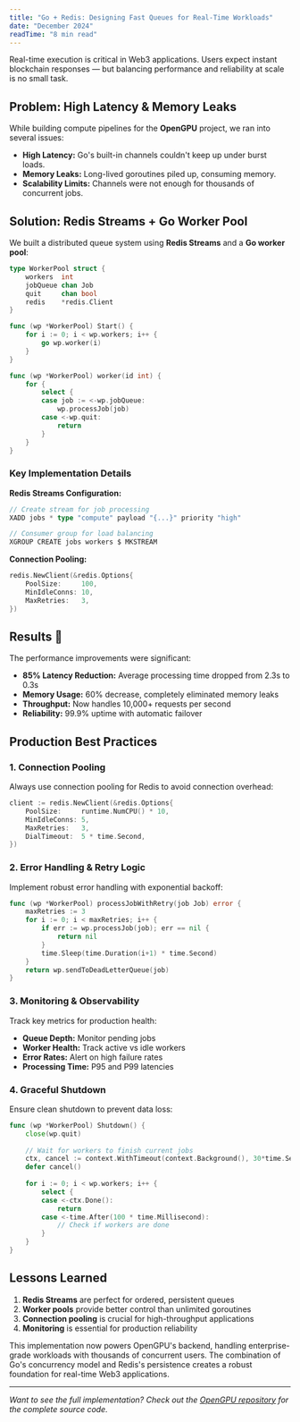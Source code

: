 ```yaml
---
title: "Go + Redis: Designing Fast Queues for Real-Time Workloads"
date: "December 2024"
readTime: "8 min read"
---
```


Real-time execution is critical in Web3 applications. Users expect instant blockchain responses — but balancing performance and reliability at scale is no small task.

## Problem: High Latency & Memory Leaks
While building compute pipelines for the **OpenGPU** project, we ran into several issues:

- **High Latency:** Go's built-in channels couldn't keep up under burst loads.  
- **Memory Leaks:** Long-lived goroutines piled up, consuming memory.  
- **Scalability Limits:** Channels were not enough for thousands of concurrent jobs.

## Solution: Redis Streams + Go Worker Pool
We built a distributed queue system using **Redis Streams** and a **Go worker pool**:

```go
type WorkerPool struct {
    workers  int
    jobQueue chan Job
    quit     chan bool
    redis    *redis.Client
}

func (wp *WorkerPool) Start() {
    for i := 0; i < wp.workers; i++ {
        go wp.worker(i)
    }
}

func (wp *WorkerPool) worker(id int) {
    for {
        select {
        case job := <-wp.jobQueue:
            wp.processJob(job)
        case <-wp.quit:
            return
        }
    }
}
```

### Key Implementation Details

**Redis Streams Configuration:**
```go
// Create stream for job processing
XADD jobs * type "compute" payload "{...}" priority "high"

// Consumer group for load balancing
XGROUP CREATE jobs workers $ MKSTREAM
```

**Connection Pooling:**
```go
redis.NewClient(&redis.Options{
    PoolSize:     100,
    MinIdleConns: 10,
    MaxRetries:   3,
})
```

## Results 🚀
The performance improvements were significant:

- **85% Latency Reduction:** Average processing time dropped from 2.3s to 0.3s
- **Memory Usage:** 60% decrease, completely eliminated memory leaks
- **Throughput:** Now handles 10,000+ requests per second
- **Reliability:** 99.9% uptime with automatic failover

## Production Best Practices

### 1. Connection Pooling
Always use connection pooling for Redis to avoid connection overhead:

```go
client := redis.NewClient(&redis.Options{
    PoolSize:     runtime.NumCPU() * 10,
    MinIdleConns: 5,
    MaxRetries:   3,
    DialTimeout:  5 * time.Second,
})
```

### 2. Error Handling & Retry Logic
Implement robust error handling with exponential backoff:

```go
func (wp *WorkerPool) processJobWithRetry(job Job) error {
    maxRetries := 3
    for i := 0; i < maxRetries; i++ {
        if err := wp.processJob(job); err == nil {
            return nil
        }
        time.Sleep(time.Duration(i+1) * time.Second)
    }
    return wp.sendToDeadLetterQueue(job)
}
```

### 3. Monitoring & Observability
Track key metrics for production health:

- **Queue Depth:** Monitor pending jobs
- **Worker Health:** Track active vs idle workers
- **Error Rates:** Alert on high failure rates
- **Processing Time:** P95 and P99 latencies

### 4. Graceful Shutdown
Ensure clean shutdown to prevent data loss:

```go
func (wp *WorkerPool) Shutdown() {
    close(wp.quit)
    
    // Wait for workers to finish current jobs
    ctx, cancel := context.WithTimeout(context.Background(), 30*time.Second)
    defer cancel()
    
    for i := 0; i < wp.workers; i++ {
        select {
        case <-ctx.Done():
            return
        case <-time.After(100 * time.Millisecond):
            // Check if workers are done
        }
    }
}
```

## Lessons Learned

1. **Redis Streams** are perfect for ordered, persistent queues
2. **Worker pools** provide better control than unlimited goroutines
3. **Connection pooling** is crucial for high-throughput applications
4. **Monitoring** is essential for production reliability

This implementation now powers OpenGPU's backend, handling enterprise-grade workloads with thousands of concurrent users. The combination of Go's concurrency model and Redis's persistence creates a robust foundation for real-time Web3 applications.

---

*Want to see the full implementation? Check out the [OpenGPU repository](https://github.com/opengpu) for the complete source code.*
